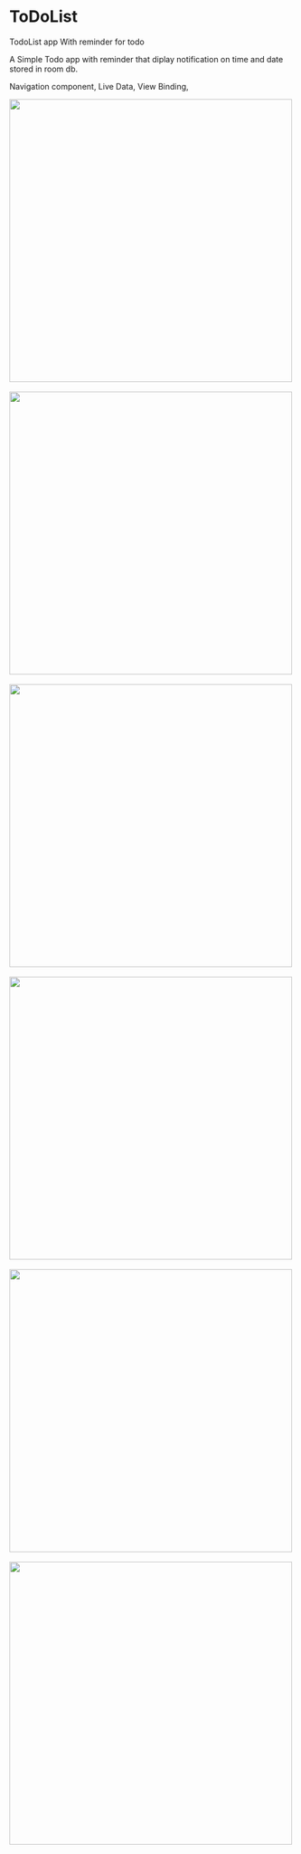 # ToDoList
TodoList app With reminder for todo

A Simple Todo app with reminder that diplay notification on time and date stored in room db.

Navigation component, Live Data, View Binding, 

<image src=https://user-images.githubusercontent.com/36261180/133077286-a3006a75-f82c-4f2a-b70a-c303f83dc992.jpg with=500dp height=500dp> &nbsp; &nbsp;
<image src=https://user-images.githubusercontent.com/36261180/133077470-e2765294-6b84-40d6-a593-a917defe779c.jpg with=500dp height=500dp> &nbsp; &nbsp;
<image src=https://user-images.githubusercontent.com/36261180/133077534-fc59335f-28e0-40a7-80e7-045ade162620.jpg with=500dp height=500dp> &nbsp; &nbsp;
<image src=https://user-images.githubusercontent.com/36261180/133077703-30e7dc12-5537-4f86-a193-a9f21568a3ce.jpg with=500dp height=500dp> &nbsp; &nbsp;
<image src=https://user-images.githubusercontent.com/36261180/133077814-4e9e6d47-d812-4157-956c-034a2798db2f.jpg with=500dp height=500dp> &nbsp; &nbsp;
<image src=https://user-images.githubusercontent.com/36261180/133077910-5da85aa2-1365-49e9-9449-b7b704f908c7.jpg with=500dp height=500dp> &nbsp; &nbsp;


